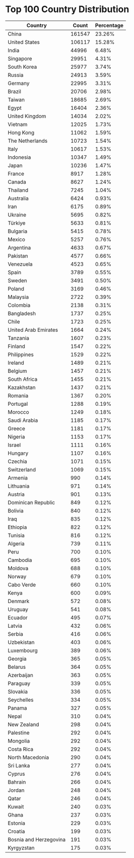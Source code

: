 # Top 100 Country Distribution
| Country | Count | Percentage |
|----|----|----|
| China | 161547 | 23.26% |
| United States | 106117 | 15.28% |
| India | 44996 | 6.48% |
| Singapore | 29951 | 4.31% |
| South Korea | 25977 | 3.74% |
| Russia | 24913 | 3.59% |
| Germany | 22995 | 3.31% |
| Brazil | 20706 | 2.98% |
| Taiwan | 18685 | 2.69% |
| Egypt | 16404 | 2.36% |
| United Kingdom | 14034 | 2.02% |
| Vietnam | 12025 | 1.73% |
| Hong Kong | 11062 | 1.59% |
| The Netherlands | 10723 | 1.54% |
| Italy | 10617 | 1.53% |
| Indonesia | 10347 | 1.49% |
| Japan | 10236 | 1.47% |
| France | 8917 | 1.28% |
| Canada | 8627 | 1.24% |
| Thailand | 7245 | 1.04% |
| Australia | 6424 | 0.93% |
| Iran | 6175 | 0.89% |
| Ukraine | 5695 | 0.82% |
| Türkiye | 5633 | 0.81% |
| Bulgaria | 5415 | 0.78% |
| Mexico | 5257 | 0.76% |
| Argentina | 4633 | 0.67% |
| Pakistan | 4577 | 0.66% |
| Venezuela | 4523 | 0.65% |
| Spain | 3789 | 0.55% |
| Sweden | 3491 | 0.50% |
| Poland | 3169 | 0.46% |
| Malaysia | 2722 | 0.39% |
| Colombia | 2138 | 0.31% |
| Bangladesh | 1737 | 0.25% |
| Chile | 1723 | 0.25% |
| United Arab Emirates | 1664 | 0.24% |
| Tanzania | 1607 | 0.23% |
| Finland | 1547 | 0.22% |
| Philippines | 1529 | 0.22% |
| Ireland | 1489 | 0.21% |
| Belgium | 1457 | 0.21% |
| South Africa | 1455 | 0.21% |
| Kazakhstan | 1437 | 0.21% |
| Romania | 1367 | 0.20% |
| Portugal | 1288 | 0.19% |
| Morocco | 1249 | 0.18% |
| Saudi Arabia | 1185 | 0.17% |
| Greece | 1181 | 0.17% |
| Nigeria | 1153 | 0.17% |
| Israel | 1111 | 0.16% |
| Hungary | 1107 | 0.16% |
| Czechia | 1071 | 0.15% |
| Switzerland | 1069 | 0.15% |
| Armenia | 990 | 0.14% |
| Lithuania | 971 | 0.14% |
| Austria | 901 | 0.13% |
| Dominican Republic | 849 | 0.12% |
| Bolivia | 840 | 0.12% |
| Iraq | 835 | 0.12% |
| Ethiopia | 822 | 0.12% |
| Tunisia | 816 | 0.12% |
| Algeria | 739 | 0.11% |
| Peru | 700 | 0.10% |
| Cambodia | 695 | 0.10% |
| Moldova | 688 | 0.10% |
| Norway | 679 | 0.10% |
| Cabo Verde | 660 | 0.10% |
| Kenya | 600 | 0.09% |
| Denmark | 572 | 0.08% |
| Uruguay | 541 | 0.08% |
| Ecuador | 495 | 0.07% |
| Latvia | 432 | 0.06% |
| Serbia | 416 | 0.06% |
| Uzbekistan | 403 | 0.06% |
| Luxembourg | 389 | 0.06% |
| Georgia | 365 | 0.05% |
| Belarus | 364 | 0.05% |
| Azerbaijan | 363 | 0.05% |
| Paraguay | 339 | 0.05% |
| Slovakia | 336 | 0.05% |
| Seychelles | 334 | 0.05% |
| Panama | 327 | 0.05% |
| Nepal | 310 | 0.04% |
| New Zealand | 298 | 0.04% |
| Palestine | 292 | 0.04% |
| Mongolia | 292 | 0.04% |
| Costa Rica | 292 | 0.04% |
| North Macedonia | 290 | 0.04% |
| Sri Lanka | 277 | 0.04% |
| Cyprus | 276 | 0.04% |
| Bahrain | 266 | 0.04% |
| Jordan | 248 | 0.04% |
| Qatar | 246 | 0.04% |
| Kuwait | 240 | 0.03% |
| Ghana | 237 | 0.03% |
| Estonia | 229 | 0.03% |
| Croatia | 199 | 0.03% |
| Bosnia and Herzegovina | 191 | 0.03% |
| Kyrgyzstan | 175 | 0.03% |
